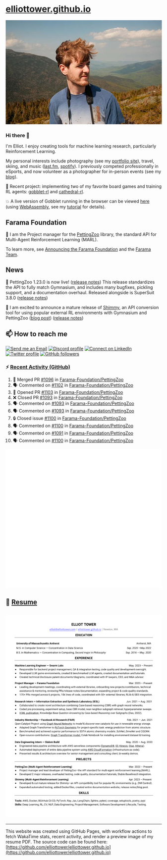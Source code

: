 # [elliottower.github.io](https://github.com/elliottower/elliottower.github.io)

[![A wild Elliot on Mt Washington](https://raw.githubusercontent.com/elliottower/elliottower.github.io/main/src/jpg/DSCF7539-600px.jpg?raw=true)](https://raw.githubusercontent.com/elliottower/elliottower.github.io/main/src/jpg/DSCF7539.jpg?raw=true)

### Hi there 👋

I'm Elliot. I enjoy creating tools for machine learning research, particularly Reinforcement Learning.

My personal interests include photography (see my [portfolio site](https://www.elliottower.com/)), travel, skiing, and music ([last.fm](https://www.last.fm/user/ajsdlfkwer), [spotify](https://open.spotify.com/user/12132818380)). I previously competed professionally in eSports, and now volunteer as a photographer for in-person events (see my [blog](https://www.elliottower.com/stories/?category=events)).

🤖 Recent project: implementing two of my favorite board games and training RL agents: [gobblet-rl](https://github.com/elliottower/gobblet-rl) and [cathedral-rl](https://github.com/elliottower/cathedral-rl). 

💥 A live version of Gobblet running in the browser can be viewed [here](https://elliottower.github.io/gobblet-rl/) (using [WebAssembly](https://webassembly.org/), see my [tutorial](https://github.com/elliottower/gobblet-rl/blob/main/tutorials/WebAssembly/web_assembly.md) for details).

## Farama Foundation

🚀 I am the Project manager for the [PettingZoo](https://github.com/Farama-Foundation/PettingZoo) library, the standard API for Multi-Agent Reinforcement Learning (MARL). 

To learn more, see [Announcing the Farama Foundation](https://farama.org/Announcing-The-Farama-Foundation) and the [Farama Team](https://farama.org/team).

## News

🎉 PettingZoo 1.23.0 is now live! ([release notes](https://github.com/Farama-Foundation/PettingZoo/releases/tag/1.23.0)) This release standardizes the API to fully match Gymnasium, and includes many bugfixes, pickling support, and a documentation overhaul. Released alongside is SuperSuit 3.8.0 ([release notes](https://github.com/Farama-Foundation/SuperSuit/releases/tag/3.8.0)) 

<!-- ![GitHub Release Date](https://img.shields.io/github/release-date/Farama-Foundation/PettingZoo) -->

🎉 I am excited to announce a mature release of [Shimmy](https://github.com/Farama-Foundation/Shimmy), an API conversion tool for using popular external RL environments with Gymnasium and PettingZoo ([blog post](https://farama.org/Announcing-Shimmy)) ([release notes](https://github.com/Farama-Foundation/Shimmy/releases/tag/v1.0.0)) 

## 📫 How to reach me

 [![Send me an Email](https://img.shields.io/badge/email-elliot%40elliottower.com-blue)](mailto:elliot@elliottower.com)
 [![Discord profile](https://img.shields.io/badge/Discord-7289DA?style=flat&logo=discord&logoColor=white)](https://discord.com/users/83091537923145728)
 [![Connect on LinkedIn](https://img.shields.io/badge/--linkedin?label=LinkedIn&logo=LinkedIn&style=social)](https://www.linkedin.com/in/elliot-tower)
 [![Twitter profile](https://img.shields.io/twitter/follow/elliottower?style=social)](https://twitter.com/ElliotTower/)
 [![GitHub followers](https://img.shields.io/github/followers/elliottower?style=social)](https://github.com/elliottower/)

### ⚡ [Recent Activity (GitHub)](https://github.com/elliottower)

<!--START_SECTION:activity-->
1. 🎉 Merged PR [#1096](https://github.com/Farama-Foundation/PettingZoo/pull/1096) in [Farama-Foundation/PettingZoo](https://github.com/Farama-Foundation/PettingZoo)
2. 🗣 Commented on [#1102](https://github.com/Farama-Foundation/PettingZoo/issues/1102#issuecomment-1722376289) in [Farama-Foundation/PettingZoo](https://github.com/Farama-Foundation/PettingZoo)
3. 💪 Opened PR [#1103](https://github.com/Farama-Foundation/PettingZoo/pull/1103) in [Farama-Foundation/PettingZoo](https://github.com/Farama-Foundation/PettingZoo)
4. ❌ Closed PR [#1093](https://github.com/Farama-Foundation/PettingZoo/pull/1093) in [Farama-Foundation/PettingZoo](https://github.com/Farama-Foundation/PettingZoo)
5. 🗣 Commented on [#1093](https://github.com/Farama-Foundation/PettingZoo/pull/1093#issuecomment-1718257763) in [Farama-Foundation/PettingZoo](https://github.com/Farama-Foundation/PettingZoo)
6. 🗣 Commented on [#1093](https://github.com/Farama-Foundation/PettingZoo/pull/1093#issuecomment-1718251835) in [Farama-Foundation/PettingZoo](https://github.com/Farama-Foundation/PettingZoo)
7. 🔒 Closed issue [#1100](https://github.com/Farama-Foundation/PettingZoo/issues/1100) in [Farama-Foundation/PettingZoo](https://github.com/Farama-Foundation/PettingZoo)
8. 🗣 Commented on [#1100](https://github.com/Farama-Foundation/PettingZoo/issues/1100#issuecomment-1718244319) in [Farama-Foundation/PettingZoo](https://github.com/Farama-Foundation/PettingZoo)
9. 🗣 Commented on [#1091](https://github.com/Farama-Foundation/PettingZoo/pull/1091#issuecomment-1718238167) in [Farama-Foundation/PettingZoo](https://github.com/Farama-Foundation/PettingZoo)
10. 🗣 Commented on [#1100](https://github.com/Farama-Foundation/PettingZoo/issues/1100#issuecomment-1717995876) in [Farama-Foundation/PettingZoo](https://github.com/Farama-Foundation/PettingZoo)
<!--END_SECTION:activity-->


<picture>
  <a href="https://metrics.lecoq.io/insights?user=elliottower">
   <img src="/github-metrics.svg" alt="Metrics">
  </a>
</picture>

## 📄 [Resume](https://elliottower.github.io/src/pdf/resume.pdf)

<!-- PDF-TO-MARKDOWN:START -->
![Page 1](src/png/page1.png "Page 1")
---
<!-- PDF-TO-MARKDOWN:END -->

----

This website was created using GitHub Pages, with workflow actions to fetch WakaTime stats, recent activity, and render a preview image of my resume PDF. The source code can be found here: [https://github.com/elliottower/elliottower.github.io](https://github.com/elliottower/elliottower.github.io)
